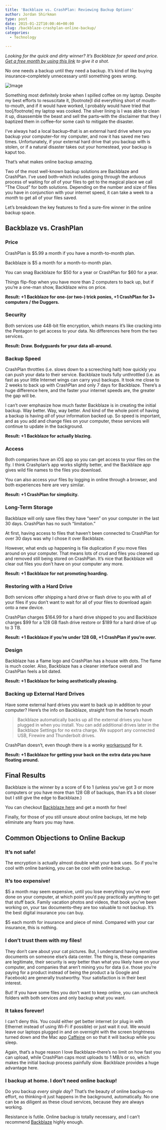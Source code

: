 ```yaml
---
title: 'Backblaze vs. CrashPlan: Reviewing Backup Options'
author: Jordan Shirkman
type: post
date: 2015-01-22T10:00:46+00:00
slug: /backblaze-crashplan-online-backup/
categories:
  - Technology

---
```

_Looking for the quick and dirty winner? It’s Backblaze for speed and price. [Get a free month by using this link](https://secure.backblaze.com/r/01dvno) to give it a shot._

No one needs a backup until they need a backup. It’s kind of like buying insurance–completely unnecessary until something goes wrong.

![Image](/images/backblaze-v-crashplan.jpeg) 

Something most definitely broke when I spilled coffee on my laptop. Despite my best efforts to resuscitate it, [footnote]I did everything short of mouth-to-mouth, and if it would have worked, I probably would have tried that too[/footnote] my laptop was cooked. The silver lining is I was able to clean it up, disassemble the beast and sell the parts–with the disclaimer that they I baptized them in coffee–for some cash to mitigate the disaster.

I’ve always had a local backup–that is an external hard drive where you backup your computer–for my computer, and now it has saved me two times. Unfortunately, if your external hard drive that you backup with is stolen, or if a natural disaster takes out your homestead, your backup is kaput too.

That’s what makes online backup amazing.

Two of the most well-known backup solutions are Backblaze and CrashPlan. I’ve used both–which includes going through the arduous process of waiting for _all_ of your files to get to the magical place we call “The Cloud” for both solutions. Depending on the number and size of files you have in conjunction with your internet speed, it can take a week to a _month_ to get all of your files saved.

Let’s breakdown the key features to find a sure-fire winner in the online backup space.

## Backblaze vs. CrashPlan

### Price

CrashPlan is $5.99 a month if you have a month-to-month plan.

Backblaze is $5 a month for a month-to-month plan.

You can snag Backblaze for $50 for a year or CrashPlan for $60 for a year.

Things flip-flop when you have more than 2 computers to back up, but if you’re a one-man show, Backblaze wins on price.

**Result: +1 Backblaze for one-(or two-) trick ponies, +1 CrashPlan for 3+ computers / the Duggers.**

### Security

Both services use 448-bit file encryption, which means it’s like cracking into the Pentagon to get access to your data. No differences here from the two services.

**Result: Draw. Bodyguards for your data all-around.**

### Backup Speed

CrashPlan throttles (i.e. slows down to a screeching halt) how quickly you can push your data to their service. Backblaze touts fully unthrottled (i.e. as fast as your little Internet wings can carry you) backups. It took me close to 2 weeks to back up with CrashPlan and only 7 days for Backblaze. There’s a huge difference here, and the faster your internet speeds are, the greater the gap will be.

I can’t over emphasize how much faster Backblaze is in creating the initial backup. Way better. Way, way better. And kind of the whole point of having a backup is having _all_ of your information backed up. So speed is important, and as you add and change files on your computer, these services will continue to update in the background.

**Result: +1 Backblaze for actually blazing.**

### Access

Both companies have an iOS app so you can get access to your files on the fly. I think Crashplan’s app works slightly better, and the Backblaze app gives wild file names to the files you download.

You can also access your files by logging in online through a browser, and both experiences here are very similar.

**Result: +1 CrashPlan for simplicity.**

### Long-Term Storage

Backblaze will only save files they have “seen” on your computer in the last 30 days. CrashPlan has no such “limitation.”

At first, having access to files that haven’t been connected to CrashPlan for over 30 days was why I chose it over Backblaze.

However, what ends up happening is file duplication if you move files around on your computer. That means lots of crud and files you cleaned up and removed still being stored on CrashPlan. It’s nice that Backblaze will clear out files you don’t have on your computer any more.

**Result: +1 Backblaze for not promoting hoarding.**

### Restoring with a Hard Drive

Both services offer shipping a hard drive or flash drive to you with all of your files if you don’t want to wait for all of your files to download again onto a new device.

CrashPlan charges $164.99 for a hard drive shipped to you and Backblaze charges $99 for a 128 GB flash drive restore or $189 for a hard drive of up to 3 TB.

**Result: +1 Backblaze if you’re under 128 GB, +1 CrashPlan if you’re over.**

### Design

Backblaze has a flame logo and CrashPlan has a house with dots. The flame is much cooler. Also, Backblaze has a cleaner interface overall and CrashPlan feels a bit dated.

**Result: +1 Backblaze for being aesthetically pleasing.**

### Backing up External Hard Drives

Have some external hard drives you want to back up in addition to your computer? Here’s the info on Backblaze, straight from the horse’s mouth

> Backblaze automatically backs up all the external drives you have plugged in when you install. You can add additional drives later in the Backblaze Settings for no extra charge. We support any connected USB, Firewire and Thunderbolt drives.

CrashPlan doesn’t, even though there is a wonky [workaround](http://katiefloyd.me/blog/installing-crashplan-on-a-drobo-5n) for it.

**Result: +1 Backblaze for getting your back on the extra data you have floating around.**

## Final Results

Backblaze is the winner by a score of 6 to 1 (unless you’ve got 3 or more computers or you have more than 128 GB of backups, than it’s a bit closer but I still give the edge to Backblaze.)

You can checkout [Backblaze here](https://secure.backblaze.com/r/01dvno) and get a month for free!

Finally, for those of you still unsure about online backups, let me help eliminate any fears you may have.

## Common Objections to Online Backup

### It’s not safe!

The encryption is actually almost double what your bank uses. So if you’re cool with online banking, you can be cool with online backup.

### It’s too expensive!

$5 a month may seem expensive, until you lose everything you’ve ever done on your computer, at which point you’d pay practically anything to get that stuff back. Family vacation photos and videos, that book you’ve been working on, your tax documents–they are too valuable to not backup. It’s the best digital insurance you can buy.

$5 each month for insurance and piece of mind. Compared with your car insurance, this is nothing.

### I don’t trust them with my files!

They don’t care about your cat pictures. But, I understand having sensitive documents on someone else’s data center. The thing is, these companies are legitimate, their security is _way_ better than what you likely have on your computer, and companies that aren’t mining you for data (i.e. those you’re paying for a product instead of being the product a la Google and Facebook) are generally trustworthy. Your satisfaction is in their best interest.

But! If you have some files you don’t want to keep online, you can uncheck folders with both services and only backup what you want.

### It takes forever!

I can’t deny this. You could either get better internet (or plug in with Ethernet instead of using Wi-Fi if possible) or just wait it out. We would leave our laptops plugged in and on overnight with the screen brightness turned down and the Mac app [Caffeine](http://lightheadsw.com/caffeine/) on so that it will backup while you sleep.

Again, that’s a huge reason I love Backblaze–there’s no limit on how fast you can upload, while CrashPlan caps most uploads to 1 MB/s or so, which makes the initial backup process painfully slow. Backblaze provides a huge advantage here.

### I backup at home. I don’t need online backup!

Do you backup _every single day_? That’s the beauty of online backup–no effort, no thinking–it just happens in the background, automatically. No one can be as diligent as these cloud services, because they are always working.

Resistance is futile. Online backup is totally necessary, and I can’t recommend [Backblaze](https://secure.backblaze.com/r/01dvno) highly enough.
